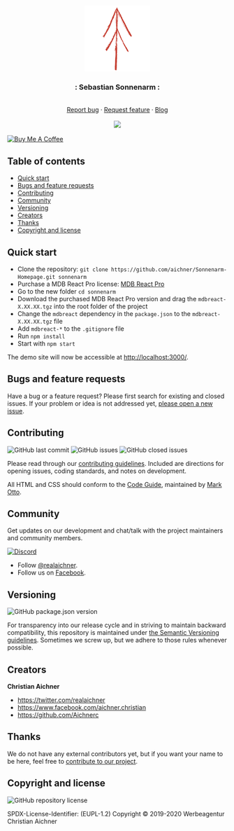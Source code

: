 <p align="center">
  <a href="https://www.aichner-christian.com/" target="_blank" rel="noopener noreferrer">
    <img src="https://github.com/aichner/Sonnenarm-Homepage/blob/add-basic-setup/src/assets/rune.png?raw=true" alt="Agency Logo" height="150">
  </a>
</p>

<h3 align="center">: Sebastian Sonnenarm :</h3>

<p align="center">
  <br>
  <a href="https://github.com/aichner/Sonnenarm-Homepage/issues/new?template=bug_report.md">Report bug</a>
  ·
  <a href="https://github.com/aichner/Sonnenarm-Homepage/issues/new?template=feature_request.md">Request feature</a>
  ·
  <a href="https://www.aichner-christian.com/damn/dev">Blog</a>
  <br>
  <br>
  <a href="https://www.codacy.com/app/aichner/Sonnenarm-Homepage">
    <img src="https://api.codacy.com/project/badge/Grade/579c145ee6cf4d7e8ae7c1c78a13617a" />
  </a>
</p>

<a href="https://www.buymeacoffee.com/M4SVRWQ" target="_blank"><img src="https://bmc-cdn.nyc3.digitaloceanspaces.com/BMC-button-images/custom_images/yellow_img.png" alt="Buy Me A Coffee" style="height: auto !important;width: auto !important;" ></a>


## Table of contents

- [Quick start](#quick-start)
- [Bugs and feature requests](#bugs-and-feature-requests)
- [Contributing](#contributing)
- [Community](#community)
- [Versioning](#versioning)
- [Creators](#creators)
- [Thanks](#thanks)
- [Copyright and license](#copyright-and-license)

## [](#quick-start)Quick start

- Clone the repository: `git clone https://github.com/aichner/Sonnenarm-Homepage.git sonnenarm`
- Purchase a MDB React Pro license: [MDB React Pro](https://mdbootstrap.com/products/react-ui-kit/)
- Go to the new folder `cd sonnenarm`
- Download the purchased MDB React Pro version and drag the `mdbreact-X.XX.XX.tgz` into the root folder of the project
- Change the `mdbreact` dependency in the `package.json` to the `mdbreact-X.XX.XX.tgz` file
- Add `mdbreact-*` to the `.gitignore` file
- Run `npm install`
- Start with `npm start`

The demo site will now be accessible at [http://localhost:3000/](http://localhost:3000/).

## [](#bug-and-feature-requests)Bugs and feature requests

Have a bug or a feature request? Please first search for existing and closed issues. If your problem or idea is not
addressed yet, [please open a new issue](https://github.com/aichner/React-MDB-Template/issues/new/choose).

## [](#contributing)Contributing

![GitHub last commit](https://img.shields.io/github/last-commit/aichner/React-MDB-Template)
![GitHub issues](https://img.shields.io/github/issues-raw/aichner/React-MDB-Template)
![GitHub closed issues](https://img.shields.io/github/issues-closed-raw/aichner/React-MDB-Template?color=green)

Please read through our
[contributing guidelines](https://github.com/aichner/React-MDB-Template/blob/master/CONTRIBUTING.md). Included are
directions for opening issues, coding standards, and notes on development.

All HTML and CSS should conform to the [Code Guide](https://github.com/mdo/code-guide), maintained by
[Mark Otto](https://github.com/mdo).

## [](#community)Community

Get updates on our development and chat/talk with the project maintainers and community members.

[![Discord][discord-badge]][discord]

- Follow [@realaichner](https://twitter.com/realaichner).
- Follow us on [Facebook](https://www.facebook.com/werbeagentur.aichner).

## [](#versioning)Versioning

![GitHub package.json version](https://img.shields.io/github/package-json/v/aichner/React-MDB-Template)

For transparency into our release cycle and in striving to maintain backward compatibility, this repository is
maintained under [the Semantic Versioning guidelines](https://semver.org/). Sometimes we screw up, but we adhere to
those rules whenever possible.

## [](#creators)Creators

**Christian Aichner**

- <https://twitter.com/realaichner>
- <https://www.facebook.com/aichner.christian>
- <https://github.com/Aichnerc>

## [](#thanks)Thanks

We do not have any external contributors yet, but if you want your name to be here, feel free
to [contribute to our project](#contributing).

## [](#copyright-and-license)Copyright and license

![GitHub repository license](https://img.shields.io/badge/license-EUPL--1.2-blue)

SPDX-License-Identifier: (EUPL-1.2)
Copyright © 2019-2020 Werbeagentur Christian Aichner

[discord-badge]: https://img.shields.io/badge/Discord-Join%20chat%20%E2%86%92-738bd7.svg
[discord]: https://discord.gg/dnxUJmk
